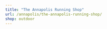 ```yaml
---
title: "The Annapolis Running Shop"
url: /annapolis/the-annapolis-running-shop/
shop: outdoor
---
```

